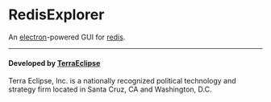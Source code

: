 RedisExplorer
==============

An [electron](http://electron.atom.io/)-powered GUI for [redis](http://redis.io/).


- - -

#### Developed by [TerraEclipse](https://github.com/TerraEclipse)

Terra Eclipse, Inc. is a nationally recognized political technology and
strategy firm located in Santa Cruz, CA and Washington, D.C.
